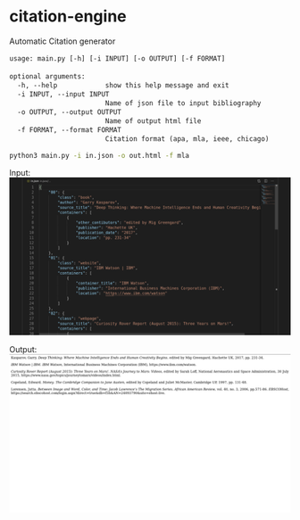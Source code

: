 # citation-engine
Automatic Citation generator

```text
usage: main.py [-h] [-i INPUT] [-o OUTPUT] [-f FORMAT]

optional arguments:
  -h, --help            show this help message and exit
  -i INPUT, --input INPUT
                        Name of json file to input bibliography
  -o OUTPUT, --output OUTPUT
                        Name of output html file
  -f FORMAT, --format FORMAT
                        Citation format (apa, mla, ieee, chicago)
```

```bash
python3 main.py -i in.json -o out.html -f mla
```

Input:
![Input](in.png)

Output:
![Output](out.png)
